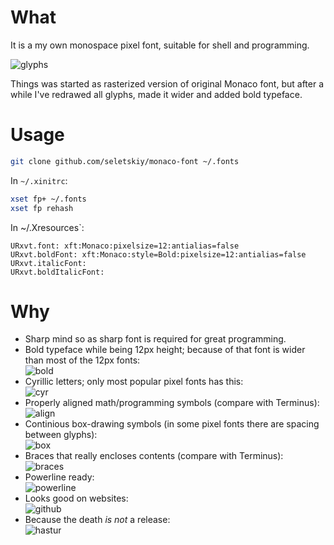# What
It is a my own monospace pixel font, suitable for shell and programming.

![glyphs](https://raw.githubusercontent.com/seletskiy/monaco-font/symbols-list.png)


Things was started as rasterized version of original Monaco font, but after
a while I've redrawed all glyphs, made it wider and added bold typeface.

# Usage

```bash
git clone github.com/seletskiy/monaco-font ~/.fonts
```

In `~/.xinitrc`:

```bash
xset fp+ ~/.fonts
xset fp rehash
```

In ~/.Xresources`:

```
URxvt.font: xft:Monaco:pixelsize=12:antialias=false
URxvt.boldFont: xft:Monaco:style=Bold:pixelsize=12:antialias=false
URxvt.italicFont:
URxvt.boldItalicFont:
```

# Why
* Sharp mind so as sharp font is required for great programming.
* Bold typeface while being 12px height; because of that font is wider than most of the 12px fonts:  
  ![bold](https://cloud.githubusercontent.com/assets/674812/9831399/91aa1d80-5945-11e5-91d3-091be29e9efd.png)
* Cyrillic letters; only most popular pixel fonts has this:  
  ![cyr](https://cloud.githubusercontent.com/assets/674812/9831400/b109aa88-5945-11e5-9c7f-8a3a74727142.png)
* Properly aligned math/programming symbols (compare with Terminus):  
  ![align](https://cloud.githubusercontent.com/assets/674812/5662333/925ad94e-9759-11e4-970f-8c1946b08194.png)
* Continious box-drawing symbols (in some pixel fonts there are spacing between glyphs):  
  ![box](https://cloud.githubusercontent.com/assets/674812/5662348/b9d412d8-9759-11e4-9818-55ed3ea4711d.png)
* Braces that really encloses contents (compare with Terminus):  
  ![braces](https://cloud.githubusercontent.com/assets/674812/5662594/fe2e2ce0-975c-11e4-8f6e-5d71519058b5.png)
* Powerline ready:  
  ![powerline](https://cloud.githubusercontent.com/assets/674812/5662470/2ccced7c-975b-11e4-997c-8b9a586c5e59.png)
* Looks good on websites:  
  ![github](https://cloud.githubusercontent.com/assets/674812/5662547/5f21c13e-975c-11e4-91f2-b03396656075.png)
* Because the death *is not* a release:  
  ![hastur](https://cloud.githubusercontent.com/assets/674812/16835367/3a347b0a-49da-11e6-9a00-c9e8575602ae.png)
